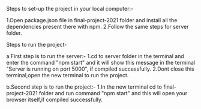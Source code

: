 Steps to set-up the project in your local computer:-

1.Open package.json file in final-project-2021 folder and install all the dependencies present there with npm.
2.Follow the same steps for server folder.


Steps to run the project-

a.First step is to run the server:-
1.cd to server folder in the terminal and enter the command "npm start" and it will show this message in the terminal "Server is running on port 5000", if compiled successfully.
2.Dont close this terminal,open the new terminal to run the project.

b.Second step is to run the project:-
1.In the new terminal cd to final-project-2021 folder and run command "npm start" and this will open your browser itself,if compiled successfully.


